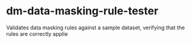# dm-data-masking-rule-tester
Validates data masking rules against a sample dataset, verifying that the rules are correctly applie
